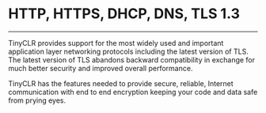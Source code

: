 # HTTP, HTTPS, DHCP, DNS, TLS 1.3
---
TinyCLR provides support for the most widely used and important application layer networking protocols including the latest version of TLS. The latest version of TLS abandons backward compatibility in exchange for much better security and improved overall performance.

TinyCLR has the features needed to provide secure, reliable, Internet communication with end to end encryption keeping your code and data safe from prying eyes.